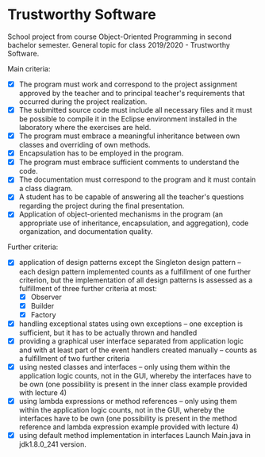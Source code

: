 # Trustworthy Software
School project from course Object-Oriented Programming in second bachelor semester. General topic for class 2019/2020 - Trustworthy Software.

Main criteria:   
- [x] The program must work and correspond to the project assignment approved by the teacher and to principal teacher's requirements that occurred during the project realization.
- [x] The submitted source code must include all necessary files and it must be possible to compile it in the Eclipse environment installed in the laboratory where the exercises are held. 
- [x] The program must embrace a meaningful inheritance between own classes and overriding of own methods. 
- [x] Encapsulation has to be employed in the program. 
- [x] The program must embrace sufficient comments to understand the code.
- [x] The documentation must correspond to the program and it must contain a class diagram. 
- [x] A student has to be capable of answering all the teacher's questions regarding the project during the final presentation. 
- [x] Application of object-oriented mechanisms in the program (an appropriate use of inheritance, encapsulation, and aggregation), code organization, and documentation quality. 

Further criteria:  
- [x] application of design patterns except the Singleton design pattern – each design pattern implemented counts as a fulfillment of one further criterion, but the implementation of all design patterns is assessed as a fulfillment of three further criteria at most:  
     - [x] Observer  
     - [x] Builder  
     - [x] Factory 
- [x] handling exceptional states using own exceptions – one exception is sufficient, but it has to be actually thrown and handled   
- [x] providing a graphical user interface separated from application logic and with at least part of the event handlers created manually – counts as a fulfillment of two further criteria 
- [x] using nested classes and interfaces – only using them within the application logic counts, not in the GUI, whereby the interfaces have to be own (one possibility is present in the inner class example provided with lecture 4)  
- [x] using lambda expressions or method references – only using them within the application logic counts, not in the GUI, whereby the interfaces have to be own (one possibility is present in the method reference and lambda expression example provided with lecture 4)  
- [x] using default method implementation in interfaces 
Launch Main.java in jdk1.8.0_241 version.
